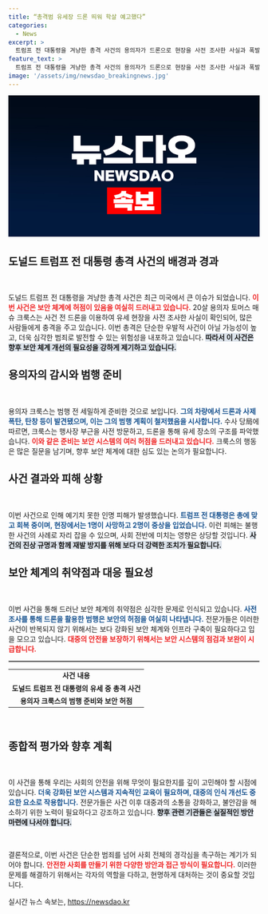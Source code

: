 ```yaml
---
title: “총격범 유세장 드론 띄워 학살 예고했다”
categories:
  - News
excerpt: >
  트럼프 전 대통령을 겨냥한 총격 사건의 용의자가 드론으로 현장을 사전 조사한 사실과 폭발물, 탄창을 소지한 정황이 드러났다. 보안과 경호의 허점을 드러내며, 사건 배경을 파악하기 위한 FBI의 분석이 이어지고 있다. 클릭하여 충격적인 사실을 확인하세요!
feature_text: >
  트럼프 전 대통령을 겨냥한 총격 사건의 용의자가 드론으로 현장을 사전 조사한 사실과 폭발물, 탄창을 소지한 정황이 드러났다. 보안과 경호의 허점을 드러내며, 사건 배경을 파악하기 위한 FBI의 분석이 이어지고 있다. 클릭하여 충격적인 사실을 확인하세요!
image: '/assets/img/newsdao_breakingnews.jpg'
---
```


<p><img src="/assets/img/newsdao_breakingnews.jpg" alt="ranknews 속보" /></p>

<h2 data-ke-size="size26">도널드 트럼프 전 대통령 총격 사건의 배경과 경과</h2>

<p data-ke-size="size16">&nbsp;</p>

<p>도널드 트럼프 전 대통령을 겨냥한 총격 사건은 최근 미국에서 큰 이슈가 되었습니다. <b><span style="color: #ee2323;">이번 사건은 보안 체계에 허점이 있음을 여실히 드러내고 있습니다.</span></b> 20살 용의자 토머스 매슈 크룩스는 사건 전 드론을 이용하여 유세 현장을 사전 조사한 사실이 확인되어, 많은 사람들에게 충격을 주고 있습니다. 이번 총격은 단순한 우발적 사건이 아닐 가능성이 높고, 더욱 심각한 범죄로 발전할 수 있는 위험성을 내포하고 있습니다. <b><span style="background-color: #21538527;">따라서 이 사건은 향후 보안 체계 개선의 필요성을 강하게 제기하고 있습니다.</span></b></p>

<h2 data-ke-size="size26">용의자의 감시와 범행 준비</h2>

<p data-ke-size="size16">&nbsp;</p>

<p>용의자 크룩스는 범행 전 세밀하게 준비한 것으로 보입니다. <b><span style="color: #1a5490;">그의 차량에서 드론과 사제 폭탄, 탄창 등이 발견됐으며, 이는 그의 범행 계획이 철저했음을 시사합니다.</span></b> 수사 당局에 따르면, 크룩스는 행사장 부근을 사전 방문하고, 드론을 통해 유세 장소의 구조를 파악했습니다. <b><span style="color: #ee2323;">이와 같은 준비는 보안 시스템의 여러 허점을 드러내고 있습니다.</span></b> 크룩스의 행동은 많은 질문을 남기며, 향후 보안 체계에 대한 심도 있는 논의가 필요합니다.</p>

<h2 data-ke-size="size26">사건 결과와 피해 상황</h2>

<p data-ke-size="size16">&nbsp;</p>

<p>이번 사건으로 인해 예기치 못한 인명 피해가 발생했습니다. <b><span style="color: #1a5490;">트럼프 전 대통령은 총에 맞고 회복 중이며, 현장에서는 1명이 사망하고 2명이 중상을 입었습니다.</span></b> 이런 피해는 불행한 사건의 사례로 자리 잡을 수 있으며, 사회 전반에 미치는 영향은 상당할 것입니다. <b><span style="background-color: #21538527;">사건의 진상 규명과 함께 재발 방지를 위해 보다 더 강력한 조치가 필요합니다.</span></b></p>

<h2 data-ke-size="size26">보안 체계의 취약점과 대응 필요성</h2>

<p data-ke-size="size16">&nbsp;</p>

<p>이번 사건을 통해 드러난 보안 체계의 취약점은 심각한 문제로 인식되고 있습니다. <b><span style="color: #1a5490;">사전 조사를 통해 드론을 활용한 범행은 보안의 허점을 여실히 나타냅니다.</span></b> 전문가들은 이러한 사건이 반복되지 않기 위해서는 보다 강화된 보안 체계와 인프라 구축이 필요하다고 입을 모으고 있습니다. <b><span style="color: #ee2323;">대중의 안전을 보장하기 위해서는 보안 시스템의 점검과 보완이 시급합니다.</span></b></p>

<hr style="border: 1px solid #aaa;">

<table style="width: 100%;">
  <tr>
    <td style="text-align: center; height: 17px;"><b>사건 내용</b></td>
  </tr>
  <tr>
    <td style="text-align: center; height: 17px;"><b>도널드 트럼프 전 대통령의 유세 중 총격 사건</b></td>
  </tr>
  <tr>
    <td style="text-align: center; height: 17px;"><b>용의자 크룩스의 범행 준비와 보안 허점</b></td>
  </tr>
</table>

<p data-ke-size="size16">&nbsp;</p>

<h2 data-ke-size="size26">종합적 평가와 향후 계획</h2>

<p data-ke-size="size16">&nbsp;</p>

<p>이 사건을 통해 우리는 사회의 안전을 위해 무엇이 필요한지를 깊이 고민해야 할 시점에 있습니다. <b><span style="color: #1a5490;">더욱 강화된 보안 시스템과 지속적인 교육이 필요하며, 대중의 인식 개선도 중요한 요소로 작용합니다.</span></b> 전문가들은 사건 이후 대중과의 소통을 강화하고, 불안감을 해소하기 위한 노력이 필요하다고 강조하고 있습니다. <b><span style="background-color: #21538527;">향후 관련 기관들은 실질적인 방안 마련에 나서야 합니다.</span></b> </p>

<p data-ke-size="size16">&nbsp;</p>

<p>결론적으로, 이번 사건은 단순한 범죄를 넘어 사회 전체의 경각심을 촉구하는 계기가 되어야 합니다. <b><span style="color: #ee2323;">안전한 사회를 만들기 위한 다양한 방안과 접근 방식이 필요합니다.</span></b> 이러한 문제를 해결하기 위해서는 각자의 역할을 다하고, 현명하게 대처하는 것이 중요할 것입니다. </p>
실시간 뉴스 속보는, <a href="https://newsdao.kr" rel="dofollow">https://newsdao.kr</a>


